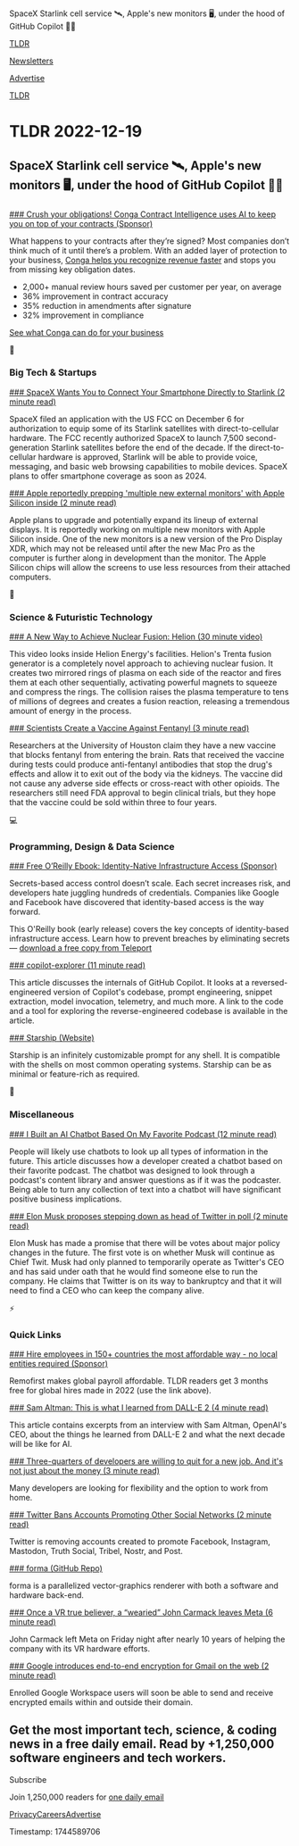 SpaceX Starlink cell service 🛰️, Apple's new monitors 🖥️, under the hood of GitHub Copilot 👨‍💻

[TLDR](/)

[Newsletters](/newsletters)

[Advertise](https://advertise.tldr.tech/)

[TLDR](/)

# TLDR 2022-12-19

## SpaceX Starlink cell service 🛰️, Apple's new monitors 🖥️, under the hood of GitHub Copilot 👨‍💻

### 

[### Crush your obligations! Conga Contract Intelligence uses AI to keep you on top of your contracts (Sponsor)](https://conga.com/products/conga-contract-intelligence?utm_source=tldr&amp;utm_campaign=20221122)

What happens to your contracts after they’re signed? Most companies don’t think much of it until there’s a problem. With an added layer of protection to your business, [Conga helps you recognize revenue faster](https://conga.com/products/conga-contract-intelligence?utm_source=tldr&utm_campaign=20221122) and stops you from missing key obligation dates.

* 2,000+ manual review hours saved per customer per year, on average
* 36% improvement in contract accuracy
* 35% reduction in amendments after signature
* 32% improvement in compliance

[See what Conga can do for your business](https://conga.com/products/conga-contract-intelligence?utm_source=tldr&utm_campaign=20221122)

📱

### Big Tech & Startups

[### SpaceX Wants You to Connect Your Smartphone Directly to Starlink (2 minute read)](https://www.cnet.com/science/space/spacex-wants-you-to-connect-your-smartphone-directly-to-starlink/?utm_source=tldrnewsletter)

SpaceX filed an application with the US FCC on December 6 for authorization to equip some of its Starlink satellites with direct-to-cellular hardware. The FCC recently authorized SpaceX to launch 7,500 second-generation Starlink satellites before the end of the decade. If the direct-to-cellular hardware is approved, Starlink will be able to provide voice, messaging, and basic web browsing capabilities to mobile devices. SpaceX plans to offer smartphone coverage as soon as 2024.

[### Apple reportedly prepping 'multiple new external monitors' with Apple Silicon inside (2 minute read)](https://9to5mac.com/2022/12/18/apple-multiple-new-external-displays-in-development/?utm_source=tldrnewsletter)

Apple plans to upgrade and potentially expand its lineup of external displays. It is reportedly working on multiple new monitors with Apple Silicon inside. One of the new monitors is a new version of the Pro Display XDR, which may not be released until after the new Mac Pro as the computer is further along in development than the monitor. The Apple Silicon chips will allow the screens to use less resources from their attached computers.

🚀

### Science & Futuristic Technology

[### A New Way to Achieve Nuclear Fusion: Helion (30 minute video)](https://www.youtube.com/watch?v=_bDXXWQxK38&amp;t=1s?utm_source=tldrnewsletter)

This video looks inside Helion Energy's facilities. Helion's Trenta fusion generator is a completely novel approach to achieving nuclear fusion. It creates two mirrored rings of plasma on each side of the reactor and fires them at each other sequentially, activating powerful magnets to squeeze and compress the rings. The collision raises the plasma temperature to tens of millions of degrees and creates a fusion reaction, releasing a tremendous amount of energy in the process.

[### Scientists Create a Vaccine Against Fentanyl (3 minute read)](https://www.smithsonianmag.com/smart-news/scientists-create-a-vaccine-against-fentanyl-180981301/?utm_source=tldrnewsletter)

Researchers at the University of Houston claim they have a new vaccine that blocks fentanyl from entering the brain. Rats that received the vaccine during tests could produce anti-fentanyl antibodies that stop the drug's effects and allow it to exit out of the body via the kidneys. The vaccine did not cause any adverse side effects or cross-react with other opioids. The researchers still need FDA approval to begin clinical trials, but they hope that the vaccine could be sold within three to four years.

💻

### Programming, Design & Data Science

[### Free O’Reilly Ebook: Identity-Native Infrastructure Access (Sponsor)](https://goteleport.com/resources/books/indentity-native-infrastructure-access-management/?utm_campaign=eg&amp;utm_medium=partner&amp;utm_source=tldr)

Secrets-based access control doesn’t scale. Each secret increases risk, and developers hate juggling hundreds of credentials. Companies like Google and Facebook have discovered that identity-based access is the way forward.

This O'Reilly book (early release) covers the key concepts of identity-based infrastructure access. Learn how to prevent breaches by eliminating secrets — [download a free copy from Teleport](https://goteleport.com/resources/books/indentity-native-infrastructure-access-management/?utm_campaign=eg&utm_medium=partner&utm_source=tldr)

[### copilot-explorer (11 minute read)](https://thakkarparth007.github.io/copilot-explorer/posts/copilot-internals.html?utm_source=tldrnewsletter)

This article discusses the internals of GitHub Copilot. It looks at a reversed-engineered version of Copilot's codebase, prompt engineering, snippet extraction, model invocation, telemetry, and much more. A link to the code and a tool for exploring the reverse-engineered codebase is available in the article.

[### Starship (Website)](https://starship.rs/?utm_source=tldrnewsletter)

Starship is an infinitely customizable prompt for any shell. It is compatible with the shells on most common operating systems. Starship can be as minimal or feature-rich as required.

🎁

### Miscellaneous

[### I Built an AI Chatbot Based On My Favorite Podcast (12 minute read)](https://every.to/superorganizers/i-trained-a-gpt-3-chatbot-on-every-episode-of-my-favorite-podcast?utm_source=tldrnewsletter)

People will likely use chatbots to look up all types of information in the future. This article discusses how a developer created a chatbot based on their favorite podcast. The chatbot was designed to look through a podcast's content library and answer questions as if it was the podcaster. Being able to turn any collection of text into a chatbot will have significant positive business implications.

[### Elon Musk proposes stepping down as head of Twitter in poll (2 minute read)](https://www.theverge.com/2022/12/18/23515764/elon-musk-head-twit-poll-tesla-doxxing-moderation?utm_source=tldrnewsletter)

Elon Musk has made a promise that there will be votes about major policy changes in the future. The first vote is on whether Musk will continue as Chief Twit. Musk had only planned to temporarily operate as Twitter's CEO and has said under oath that he would find someone else to run the company. He claims that Twitter is on its way to bankruptcy and that it will need to find a CEO who can keep the company alive.

⚡

### Quick Links

[### Hire employees in 150+ countries the most affordable way - no local entities required (Sponsor)](https://www.remofirst.com/request-a-demo-tldr?utm_source=tldr&amp;utm_campaign=20221212)

Remofirst makes global payroll affordable. TLDR readers get 3 months free for global hires made in 2022 (use the link above).

[### Sam Altman: This is what I learned from DALL-E 2 (4 minute read)](https://www.technologyreview.com/2022/12/16/1065255/sam-altman-openai-lessons-from-dall-e-2/?utm_source=tldrnewsletter)

This article contains excerpts from an interview with Sam Altman, OpenAI's CEO, about the things he learned from DALL-E 2 and what the next decade will be like for AI.

[### Three-quarters of developers are willing to quit for a new job. And it's not just about the money (3 minute read)](https://www.zdnet.com/article/three-quarters-of-developers-are-willing-to-quit-for-a-new-job-and-its-not-just-about-the-money/?utm_source=tldrnewsletter)

Many developers are looking for flexibility and the option to work from home.

[### Twitter Bans Accounts Promoting Other Social Networks (2 minute read)](https://www.cnet.com/news/social-media/twitter-bans-accounts-promoting-other-social-networks/?utm_source=tldrnewsletter)

Twitter is removing accounts created to promote Facebook, Instagram, Mastodon, Truth Social, Tribel, Nostr, and Post.

[### forma (GitHub Repo)](https://github.com/google/forma?utm_source=tldrnewsletter)

forma is a parallelized vector-graphics renderer with both a software and hardware back-end.

[### Once a VR true believer, a “wearied” John Carmack leaves Meta (6 minute read)](https://arstechnica.com/gaming/2022/12/john-carmack-leaves-meta-after-a-decade-fighting-to-make-vr-a-reality/?utm_source=tldrnewsletter)

John Carmack left Meta on Friday night after nearly 10 years of helping the company with its VR hardware efforts.

[### Google introduces end-to-end encryption for Gmail on the web (2 minute read)](https://www.bleepingcomputer.com/news/security/google-introduces-end-to-end-encryption-for-gmail-on-the-web/?utm_source=tldrnewsletter)

Enrolled Google Workspace users will soon be able to send and receive encrypted emails within and outside their domain.

## Get the most important tech, science, & coding news in a free daily email. Read by +1,250,000 software engineers and tech workers.

Subscribe

Join 1,250,000 readers for [one daily email](/api/latest/tech)

[Privacy](/privacy)[Careers](https://jobs.ashbyhq.com/tldr.tech)[Advertise](/tech/advertise)

Timestamp: 1744589706